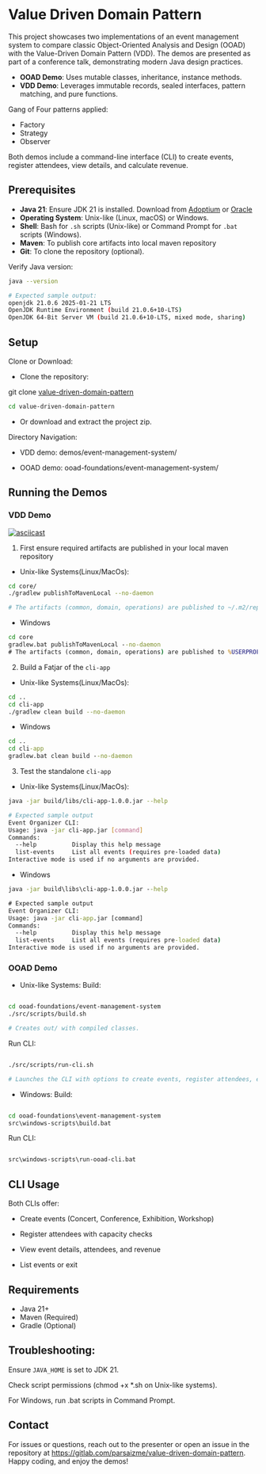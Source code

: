 # Value Driven Domain Pattern

This project showcases two implementations of an event management system to compare classic Object-Oriented Analysis and Design (OOAD) with the Value-Driven Domain Pattern (VDD). The demos are presented as part of a conference talk, demonstrating modern Java design practices.

- **OOAD Demo**: Uses mutable classes, inheritance, instance methods.
- **VDD Demo**: Leverages immutable records, sealed interfaces, pattern matching, and pure functions.

Gang of Four patterns applied: 
* Factory
* Strategy
* Observer

Both demos include a command-line interface (CLI) to create events, register attendees, view details, and calculate revenue.

## Prerequisites

- **Java 21**: Ensure JDK 21 is installed. Download from [Adoptium](https://adoptium.net/) or [Oracle](https://www.oracle.com/java/technologies/downloads/#java21)
- **Operating System**: Unix-like (Linux, macOS) or Windows.
- **Shell**: Bash for `.sh` scripts (Unix-like) or Command Prompt for `.bat` scripts (Windows).
- **Maven**: To publish core artifacts into local maven repository
- **Git**: To clone the repository (optional).

Verify Java version:
```bash
java --version

# Expected sample output:
openjdk 21.0.6 2025-01-21 LTS
OpenJDK Runtime Environment (build 21.0.6+10-LTS)
OpenJDK 64-Bit Server VM (build 21.0.6+10-LTS, mixed mode, sharing)
```


## Setup
Clone or Download:  

* Clone the repository:
  
git clone [value-driven-domain-pattern](https://github.com/parsaloi/value-driven-domain-pattern.git)
```bash
cd value-driven-domain-pattern
```

* Or download and extract the project zip.


Directory Navigation:  

* VDD demo: demos/event-management-system/

* OOAD demo: ooad-foundations/event-management-system/

## Running the Demos

### VDD Demo

[![asciicast](https://asciinema.org/a/Y0HXrJEQAMtRf0bmdHQfwrhfx.svg)](https://asciinema.org/a/Y0HXrJEQAMtRf0bmdHQfwrhfx)

1. First ensure required artifacts are published in your local maven repository

* Unix-like Systems(Linux/MacOs):

```bash
cd core/
./gradlew publishToMavenLocal --no-daemon

# The artifacts (common, domain, operations) are published to ~/.m2/repository/com/example/core/
```

* Windows
```cmd
cd core
gradlew.bat publishToMavenLocal --no-daemon
# The artifacts (common, domain, operations) are published to %USERPROFILE%\.m2\repository\com\example\core\
```

2. Build a Fatjar of the `cli-app`

* Unix-like Systems(Linux/MacOs):
```bash
cd ..
cd cli-app
./gradlew clean build --no-daemon
```

* Windows
```cmd
cd ..
cd cli-app
gradlew.bat clean build --no-daemon
```

3. Test the standalone `cli-app`

* Unix-like Systems(Linux/MacOs):
```bash
java -jar build/libs/cli-app-1.0.0.jar --help

# Expected sample output
Event Organizer CLI:
Usage: java -jar cli-app.jar [command]
Commands:
  --help          Display this help message
  list-events     List all events (requires pre-loaded data)
Interactive mode is used if no arguments are provided.
```

* Windows
```cmd
java -jar build\libs\cli-app-1.0.0.jar --help

# Expected sample output
Event Organizer CLI:
Usage: java -jar cli-app.jar [command]
Commands:
  --help          Display this help message
  list-events     List all events (requires pre-loaded data)
Interactive mode is used if no arguments are provided.
```

### OOAD Demo
* Unix-like Systems:
Build:
```bash

cd ooad-foundations/event-management-system
./src/scripts/build.sh

# Creates out/ with compiled classes.
```
Run CLI:

```bash

./src/scripts/run-cli.sh

# Launches the CLI with options to create events, register attendees, etc.
```

* Windows:
Build:  
```cmd

cd ooad-foundations\event-management-system
src\windows-scripts\build.bat
```
Run CLI:  
```cmd

src\windows-scripts\run-ooad-cli.bat
```

## CLI Usage
Both CLIs offer:  
* Create events (Concert, Conference, Exhibition, Workshop)

* Register attendees with capacity checks

* View event details, attendees, and revenue

* List events or exit

## Requirements
- Java 21+
- Maven (Required)
- Gradle (Optional)

## Troubleshooting:
Ensure `JAVA_HOME` is set to JDK 21.

Check script permissions (chmod +x *.sh on Unix-like systems).

For Windows, run .bat scripts in Command Prompt.

## Contact
For issues or questions, reach out to the presenter or open an issue in the repository at https://gitlab.com/parsaizme/value-driven-domain-pattern.
Happy coding, and enjoy the demos!


